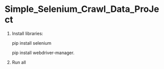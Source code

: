 # Simple_Selenium_Crawl_Data_ProJect
1. Install libraries:
   
   pip install selenium
   
   pip install webdriver-manager.
3. Run all
